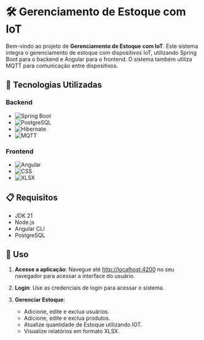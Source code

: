 # 🛠️ Gerenciamento de Estoque com IoT

Bem-vindo ao projeto de **Gerenciamento de Estoque com IoT**. Este sistema integra o gerenciamento de estoque com dispositivos IoT, utilizando Spring Boot para o backend e Angular para o frontend.
O sistema também utiliza MQTT para comunicação entre dispositivos.

## 🚀 Tecnologias Utilizadas

### Backend
- ![Spring Boot](https://img.shields.io/badge/Spring%20Boot-3.0.4-brightgreen) 
- ![PostgreSQL](https://img.shields.io/badge/PostgreSQL-42.5.0-blue)
- ![Hibernate](https://img.shields.io/badge/Hibernate-6.1.7.Final-red)
- ![MQTT](https://img.shields.io/badge/MQTT-1.2.5-yellow)

### Frontend
- ![Angular](https://img.shields.io/badge/Angular-15.0.0-red)
- ![CSS](https://img.shields.io/badge/CSS-3-blue)
- ![XLSX](https://img.shields.io/badge/XLSX-0.17.2-green)

## 📋 Requisitos

- JDK 21
- Node.js
- Angular CLI
- PostgreSQL

## 🧩 Uso

1. **Acesse a aplicação**: Navegue até [http://localhost:4200](http://localhost:4200) no seu navegador para acessar a interface do usuário.

2. **Login**: Use as credenciais de login para acessar o sistema.

3. **Gerenciar Estoque**:
   - Adicione, edite e exclua usuários.
   - Adicione, edite e exclua produtos.
   - Atualize quantidade de Estoque utilizando IOT.
   - Visualize relatórios em formato XLSX.

